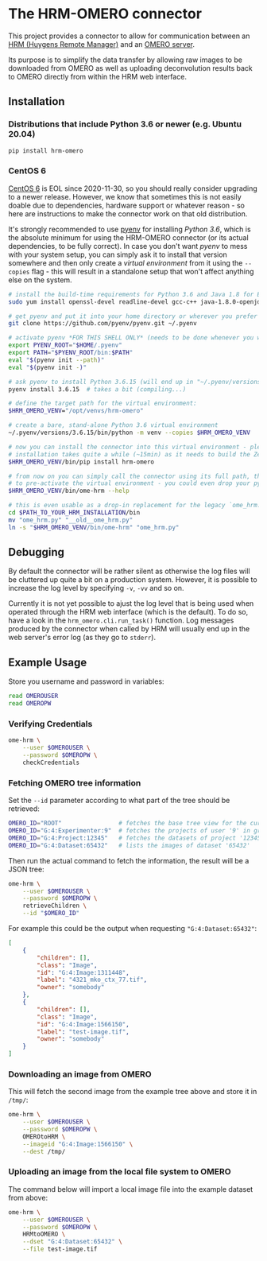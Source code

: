 # The HRM-OMERO connector

This project provides a connector to allow for communication between an [HRM (Huygens
Remote Manager)][1] and an [OMERO server][2].

Its purpose is to simplify the data transfer by allowing raw images to be downloaded
from OMERO as well as uploading deconvolution results back to OMERO directly from within
the HRM web interface.

## Installation

### Distributions that include Python 3.6 or newer (e.g. Ubuntu 20.04)

```bash
pip install hrm-omero
```

### CentOS 6

[CentOS 6][co6] is EOL since 2020-11-30, so you should really consider upgrading to a newer
release. However, we know that sometimes this is not easily doable due to dependencies,
hardware support or whatever reason - so here are instructions to make the connector
work on that old distribution.

It's strongly recommended to use [pyenv][3] for installing *Python 3.6*, which is the
absolute minimum for using the HRM-OMERO connector (or its actual dependencies, to be
fully correct). In case you don't want *pyenv* to mess with your system setup, you can
simply ask it to install that version somewhere and then only create a *virtual
environment* from it using the `--copies` flag - this will result in a standalone
setup that won't affect anything else on the system.

```bash
# install the build-time requirements for Python 3.6 and Java 1.8 for Bio-Formats
sudo yum install openssl-devel readline-devel gcc-c++ java-1.8.0-openjdk

# get pyenv and put it into your home directory or wherever you prefer it to be
git clone https://github.com/pyenv/pyenv.git ~/.pyenv

# activate pyenv *FOR THIS SHELL ONLY* (needs to be done whenever you want to use it)
export PYENV_ROOT="$HOME/.pyenv"
export PATH="$PYENV_ROOT/bin:$PATH"
eval "$(pyenv init --path)"
eval "$(pyenv init -)"

# ask pyenv to install Python 3.6.15 (will end up in "~/.pyenv/versions/3.6.15/")
pyenv install 3.6.15  # takes a bit (compiling...)

# define the target path for the virtual environment:
$HRM_OMERO_VENV="/opt/venvs/hrm-omero"

# create a bare, stand-alone Python 3.6 virtual environment
~/.pyenv/versions/3.6.15/bin/python -m venv --copies $HRM_OMERO_VENV

# now you can install the connector into this virtual environment - please note that the
# installation takes quite a while (~15min) as it needs to build the ZeroC Ice bindings
$HRM_OMERO_VENV/bin/pip install hrm-omero

# from now on you can simply call the connector using its full path, there is no need
# to pre-activate the virtual environment - you could even drop your pyenv completely:
$HRM_OMERO_VENV/bin/ome-hrm --help

# this is even usable as a drop-in replacement for the legacy `ome_hrm.py` script:
cd $PATH_TO_YOUR_HRM_INSTALLATION/bin
mv "ome_hrm.py" "__old__ome_hrm.py"
ln -s "$HRM_OMERO_VENV/bin/ome-hrm" "ome_hrm.py"
```

## Debugging

By default the connector will be rather silent as otherwise the log files will be
cluttered up quite a bit on a production system. However, it is possible to increase the
log level by specifying `-v`, `-vv` and so on.

Currently it is not yet possible to ajust the log level that is being used when operated
through the HRM web interface (which is the default). To do so, have a look in the
`hrm_omero.cli.run_task()` function. Log messages produced by the connector when called
by HRM will usually end up in the web server's error log (as they go to `stderr`).

## Example Usage

Store you username and password in variables:

```bash
read OMEROUSER
read OMEROPW
```

### Verifying Credentials

```bash
ome-hrm \
    --user $OMEROUSER \
    --password $OMEROPW \
    checkCredentials
```

### Fetching OMERO tree information

Set the `--id` parameter according to what part of the tree should be retrieved:

```bash
OMERO_ID="ROOT"                # fetches the base tree view for the current user
OMERO_ID="G:4:Experimenter:9"  # fetches the projects of user '9' in group '4'
OMERO_ID="G:4:Project:12345"   # fetches the datasets of project '12345'
OMERO_ID="G:4:Dataset:65432"   # lists the images of dataset '65432'
```

Then run the actual command to fetch the information, the result will be a JSON tree:

```bash
ome-hrm \
    --user $OMEROUSER \
    --password $OMEROPW \
    retrieveChildren \
    --id "$OMERO_ID"
```

For example this could be the output when requesting `"G:4:Dataset:65432"`:

```json
[
    {
        "children": [],
        "class": "Image",
        "id": "G:4:Image:1311448",
        "label": "4321_mko_ctx_77.tif",
        "owner": "somebody"
    },
    {
        "children": [],
        "class": "Image",
        "id": "G:4:Image:1566150",
        "label": "test-image.tif",
        "owner": "somebody"
    }
]
```

### Downloading an image from OMERO

This will fetch the second image from the example tree above and store it in `/tmp/`:

```bash
ome-hrm \
    --user $OMEROUSER \
    --password $OMEROPW \
    OMEROtoHRM \
    --imageid "G:4:Image:1566150" \
    --dest /tmp/
```

### Uploading an image from the local file system to OMERO

The command below will import a local image file into the example dataset from above:

```bash
ome-hrm \
    --user $OMEROUSER \
    --password $OMEROPW \
    HRMtoOMERO \
    --dset "G:4:Dataset:65432" \
    --file test-image.tif
```

[1]: https://huygens-rm.org/
[2]: https://www.openmicroscopy.org/omero/
[3]: https://github.com/pyenv/pyenv
[co6]: https://wiki.centos.org/About/Product
